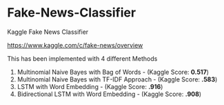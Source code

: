 # Fake-News-Classifier
Kaggle Fake News Classifier

https://www.kaggle.com/c/fake-news/overview

This has been implemented with 4 different Methods

1. Multinomial Naive Bayes with Bag of Words - (Kaggle Score: **0.517**)
2. Multinomial Naive Bayes with TF-IDF Approach - (Kaggle Score: **.583**)
3. LSTM with Word Embedding - (Kaggle Score: **.916**)
4. Bidirectional LSTM with Word Embedding - (Kaggle Score: **.908**)

